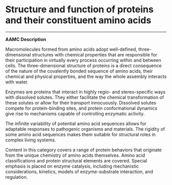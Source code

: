 # Structure and function of proteins and their constituent amino acids

------

**AAMC Description**

Macromolecules formed from amino acids adopt well-defined, three-dimensional structures with chemical properties that are responsible for their participation in virtually every process occurring within and between cells. The three-dimensional structure of proteins is a direct consequence of the nature of the covalently bonded sequence of amino acids, their chemical and physical properties, and the way the whole assembly interacts with water.

Enzymes are proteins that interact in highly regio- and stereo-specific ways with dissolved solutes. They either facilitate the chemical transformation of these solutes or allow for their transport innocuously. Dissolved solutes compete for protein-binding sites, and protein conformational dynamics give rise to mechanisms capable of controlling enzymatic activity.

The infinite variability of potential amino acid sequences allows for adaptable responses to pathogenic organisms and materials. The rigidity of some amino acid sequences makes them suitable for structural roles in complex living systems.

Content in this category covers a range of protein behaviors that originate from the unique chemistry of amino acids themselves. Amino acid classifications and protein structural elements are covered. Special emphasis is placed on enzyme catalysis, including mechanistic considerations, kinetics, models of enzyme-substrate interaction, and regulation.